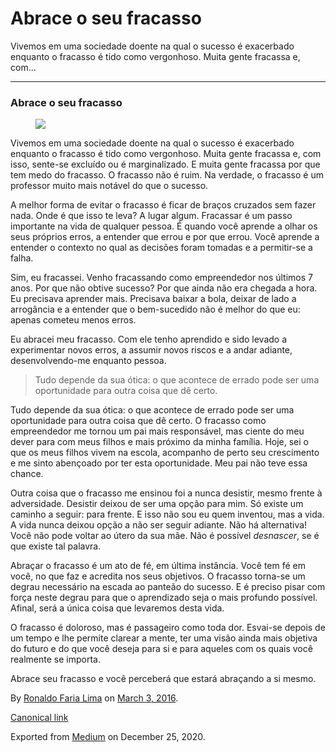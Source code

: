 Abrace o seu fracasso
=====================

Vivemos em uma sociedade doente na qual o sucesso é exacerbado enquanto
o fracasso é tido como vergonhoso. Muita gente fracassa e, com…

------------------------------------------------------------------------

### Abrace o seu fracasso

<figure>
<img src="https://cdn-images-1.medium.com/max/2560/1*sr103P7gwzIgqHNMPA7fXw.png" class="graf-image" />
</figure>

<span class="graf-dropCap">V</span>ivemos em uma sociedade doente na
qual o sucesso é exacerbado enquanto o fracasso é tido como vergonhoso.
Muita gente fracassa e, com isso, sente-se excluído ou é marginalizado.
E muita gente fracassa por que tem medo do fracasso. O fracasso não é
ruim. Na verdade, o fracasso é um professor muito mais notável do que o
sucesso.

A melhor forma de evitar o fracasso é ficar de braços cruzados sem fazer
nada. Onde é que isso te leva? A lugar algum. Fracassar é um passo
importante na vida de qualquer pessoa. É quando você aprende a olhar os
seus próprios erros, a entender que errou e por que errou. Você aprende
a entender o contexto no qual as decisões foram tomadas e a permitir-se
a falha.

Sim, eu fracassei. Venho fracassando como empreendedor nos últimos 7
anos. Por que não obtive sucesso? Por que ainda não era chegada a hora.
Eu precisava aprender mais. Precisava baixar a bola, deixar de lado a
arrogância e a entender que o bem-sucedido não é melhor do que eu:
apenas cometeu menos erros.

Eu abracei meu fracasso. Com ele tenho aprendido e sido levado a
experimentar novos erros, a assumir novos riscos e a andar adiante,
desenvolvendo-me enquanto pessoa.

> Tudo depende da sua ótica: o que acontece de errado pode ser uma
> oportunidade para outra coisa que dê certo.

Tudo depende da sua ótica: o que acontece de errado pode ser uma
oportunidade para outra coisa que dê certo. O fracasso como empreendedor
me tornou um pai mais responsável, mas ciente do meu dever para com meus
filhos e mais próximo da minha família. Hoje, sei o que os meus filhos
vivem na escola, acompanho de perto seu crescimento e me sinto abençoado
por ter esta oportunidade. Meu pai não teve essa chance.

Outra coisa que o fracasso me ensinou foi a nunca desistir, mesmo frente
à adversidade. Desistir deixou de ser uma opção para mim. Só existe um
caminho a seguir: para frente. E isso não sou eu quem inventou, mas a
vida. A vida nunca deixou opção a não ser seguir adiante. Não há
alternativa! Você não pode voltar ao útero da sua mãe. Não é possível
*desnascer*, se é que existe tal palavra.

Abraçar o fracasso é um ato de fé, em última instância. Você tem fé em
você, no que faz e acredita nos seus objetivos. O fracasso torna-se um
degrau necessário na escada ao panteão do sucesso. E é preciso pisar com
força neste degrau para que o aprendizado seja o mais profundo possível.
Afinal, será a única coisa que levaremos desta vida.

O fracasso é doloroso, mas é passageiro como toda dor. Esvai-se depois
de um tempo e lhe permite clarear a mente, ter uma visão ainda mais
objetiva do futuro e do que você deseja para si e para aqueles com os
quais você realmente se importa.

Abrace seu fracasso e você perceberá que estará abraçando a si mesmo.

By
<a href="https://medium.com/@ronaldolima" class="p-author h-card">Ronaldo Faria Lima</a>
on [March 3, 2016](https://medium.com/p/67531195eca8).

<a href="https://medium.com/@ronaldolima/abrace-o-seu-fracasso-67531195eca8" class="p-canonical">Canonical link</a>

Exported from [Medium](https://medium.com) on December 25, 2020.
